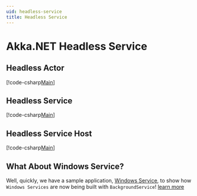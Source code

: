 ```yaml
---
uid: headless-service
title: Headless Service
---
```

# Akka.NET Headless Service

## Headless Actor

[!code-csharp[Main](../../../src/examples/HeadlessService/AkkaHeadlesssService/HeadlessActor.cs?name=headless-actor)]

## Headless Service

[!code-csharp[Main](../../../src/examples/HeadlessService/AkkaHeadlesssService/AkkaService.cs?name=headless-akka-service)]

## Headless Service Host

[!code-csharp[Main](../../../src/examples/HeadlessService/AkkaHeadlesssService/Program.cs?name=headless-service-program)]

## What About Windows Service?

Well, quickly, we have a sample application, [Windows Service](../deployment/windows-service.html), to show how `Windows Services` are now being built with `BackgroundService`!
[learn more](https://docs.microsoft.com/en-us/dotnet/core/extensions/windows-service)